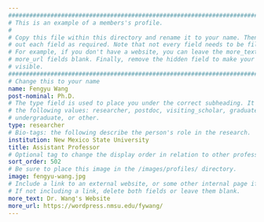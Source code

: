 ```yaml
---
################################################################################
# This is an example of a members's profile.                                   #
#                                                                              #
# Copy this file within this directory and rename it to your name. Then fill   #
# out each field as required. Note that not every field needs to be filled out.#
# For example, if you don't have a website, you can leave the more_text and    #
# more_url fields blank. Finally, remove the hidden field to make your profile #
# visible.                                                                     #
################################################################################
# Change this to your name
name: Fengyu Wang
post-nominal: Ph.D.
# The type field is used to place you under the correct subheading. It may be of
# the following values: researcher, postdoc, visiting_scholar, graduate,
# undergraduate, or other.
type: researcher
# Bio-tags: the following describe the person's role in the research.
institution: New Mexico State University
title: Assistant Professor
# Optional tag to change the display order in relation to other professors
sort_order: 502
# Be sure to place this image in the /images/profiles/ directory.
image: fengyu-wang.jpg
# Include a link to an external website, or some other internal page if desired.
# If not including a link, delete both fields or leave them blank.
more_text: Dr. Wang's Website
more_url: https://wordpress.nmsu.edu/fywang/
---
```


